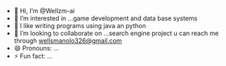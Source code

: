- 👋 Hi, I’m @Wellzm-ai
- 👀 I’m interested in ...game development and data base systems
- 🌱 I like writing programs using java an python
- 💞️ I’m looking to collaborate on ...search engine project
  u can reach me through wellsmanolo326@gmail.com
- 😄 Pronouns: ...
- ⚡ Fun fact: ...

<!---
Wellzm-ai/Wellzm-ai is a ✨ special ✨ repository because its `README.md` (this file) appears on your GitHub profile.
You can click the Preview link to take a look at your changes.
--->
